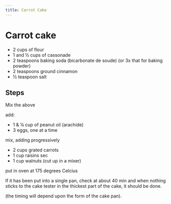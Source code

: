 ```yaml
---
title: Carrot Cake
---
```


# Carrot cake

* 2 cups of flour
* 1 and ½ cups of cassonade
* 2 teaspoons baking soda (bicarbonate de soude) (or 3x that for baking powder)
* 2 teaspoons ground cinnamon
* ½ teaspoon salt

## Steps

Mix the above

add:

* 1 & ¼ cup of peanut oil (arachide)
* 3 eggs, one at a time

mix, adding progressively

* 2 cups grated carrots
* 1 cup raisins sec 
* 1 cup walnuts (cut up in a mixer)

put in oven at 175 degrees Celcius

If it has been put into a single pan, check at about 40 min
and when nothing sticks to the cake tester in the thickest part of the cake,
it should be done.

(the timing will depend upon the form of the cake pan).



